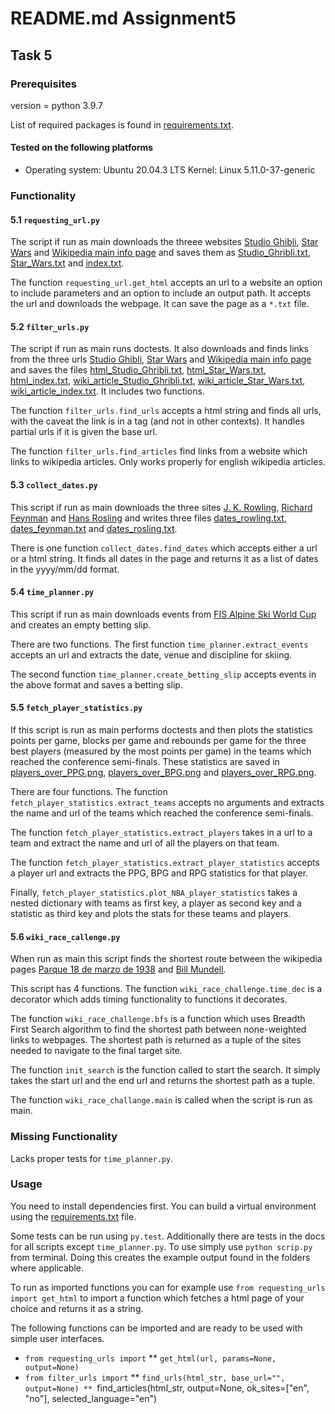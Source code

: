 # README.md Assignment5

## Task 5

### Prerequisites

version = python 3.9.7

List of required packages is found in [requirements.txt](./requirements.txt).

#### Tested on the following platforms
* Operating system: Ubuntu 20.04.3 LTS
  	    Kernel: Linux 5.11.0-37-generic

### Functionality

#### 5.1 `requesting_url.py`

The script if run as main downloads the threee websites [Studio Ghibli](https://en.wikipedia.org/wiki/Studio_Ghibli), [Star Wars](https://en.wikipedia.org/wiki/Star_Wars) and [Wikipedia main info page](https://en.wikipedia.org/w/index.php?title=Main_Page&action=info) and saves them as [Studio_Ghribli.txt](./requesting_urls/Studio_Ghribli.txt), [Star_Wars.txt](./requesting_urls/Studio_Ghribli.txt) and [index.txt](./requesting_urls/index.txt).


The function `requesting_url.get_html` accepts an url to a website an option to include parameters and an option to include an output path. It accepts the url and downloads the webpage. It can save the page as a `*.txt` file.

#### 5.2 `filter_urls.py`

The script if run as main runs doctests. It also downloads and finds links from the three urls
[Studio Ghibli](https://en.wikipedia.org/wiki/Studio_Ghibli), [Star Wars](https://en.wikipedia.org/wiki/Star_Wars) and [Wikipedia main info page](https://en.wikipedia.org/w/index.php?title=Main_Page&action=info) and saves the files [html_Studio_Ghribli.txt](./requesting_urls/html_Studio_Ghribli.txt), [html_Star_Wars.txt](./requesting_urls/html_Studio_Ghribli.txt), [html_index.txt](./requesting_urls/html_index.txt), [wiki_article_Studio_Ghribli.txt](./requesting_urls/wiki_article_Studio_Ghribli.txt), [wiki_article_Star_Wars.txt](./requesting_urls/wiki_article_Studio_Ghribli.txt), [wiki_article_index.txt](./requesting_urls/wiki_article_index.txt). It includes two functions.

The function `filter_urls.find_urls` accepts a html string and finds all urls, with the caveat the link is in a tag (and not in other contexts). It handles partial urls if it is given the base url.

The function `filter_urls.find_articles` find links from a website which links to wikipedia articles. Only works properly for english wikipedia articles.

#### 5.3 `collect_dates.py`

This script if run as main downloads the three sites [J. K. Rowling](https://en.wikipedia.org/wiki/J._K._Rowling), [Richard Feynman](https://en.wikipedia.org/wiki/Richard_Feynman) and [Hans Rosling](https://en.wikipedia.org/wiki/Hans_Rosling) and writes three files [dates_rowling.txt](./requesting_urls/dates_rowling.txt), [dates_feynman.txt](./requesting_urls/dates_feynman.txt) and [dates_rosling.txt](./requesting_urls/dates_rosling.txt).

There is one function `collect_dates.find_dates` which accepts either a url or a html string. It finds all dates in the page and returns it as a list of dates in the yyyy/mm/dd format.

#### 5.4 `time_planner.py`

This script if run as main downloads events from [FIS Alpine Ski World Cup](https://en.wikipedia.org/wiki/2021%E2%80%9322_FIS_Alpine_Ski_World_Cup) and creates an empty betting slip.

There are two functions. The first function `time_planner.extract_events` accepts an url and extracts the date, venue and discipline for skiing.

The second function `time_planner.create_betting_slip` accepts events in the above format and saves a betting slip.

#### 5.5 `fetch_player_statistics.py`

If this script is run as main performs doctests and then plots the statistics points per game, blocks per game and rebounds per game for the three best players (measured by the most points per game) in the teams which reached the conference semi-finals. These statistics are saved in [players_over_PPG.png](./NBA_player_statistics/players_over_PPG.png), [players_over_BPG.png](./NBA_player_statistics/players_over_BPG.png) and [players_over_RPG.png](./NBA_player_statistics/players_over_RPG.png).

There are four functions. The function `fetch_player_statistics.extract_teams` accepts no arguments and extracts the name and url of the teams which reached the conference semi-finals.

The function `fetch_player_statistics.extract_players` takes in a url to a team and extract the name and url of all the players on that team.

The function `fetch_player_statistics.extract_player_statistics` accepts a player url and extracts the PPG, BPG and RPG statistics for that player.

Finally, `fetch_player_statistics.plot_NBA_player_statistics` takes a nested dictionary with teams as first key, a player as second key and a statistic as third key and plots the stats for these teams and players.

#### 5.6 `wiki_race_callenge.py`

When run as main this script finds the shortest route between the wikipedia pages [Parque 18 de marzo de 1938](https://en.wikipedia.org/wiki/Parque_18_de_marzo_de_1938) and [Bill Mundell](https://en.wikipedia.org/wiki/Bill_Mundell).

This script has 4 functions. The function `wiki_race_challenge.time_dec` is a decorator which adds timing functionality to functions it decorates.

The function `wiki_race_challenge.bfs` is a function which uses Breadth First Search algorithm to find the shortest path between none-weighted links to webpages. The shortest path is returned as a tuple of the sites needed to navigate to the final target site.

The function `init_search` is the function called to start the search. It simply takes the start url and the end url and returns the shortest path as a tuple.

The function `wiki_race_challange.main` is called when the script is run as main.

### Missing Functionality

Lacks proper tests for `time_planner.py`.

### Usage

You need to install dependencies first. You can build a virtual environment using the [requirements.txt](requirements.txt) file.

Some tests can be run using `py.test`. Additionally there are tests in the docs for all scripts except `time_planner.py`. To use simply use `python scrip.py` from terminal. Doing this creates the example output found in the folders where applicable.

To run as imported functions you can for example use `from requesting_urls import get_html` to import a function which fetches a html page of your choice and returns it as a string.

The following functions can be imported and are ready to be used with simple user interfaces.
* `from requesting_urls import`
** `get_html(url, params=None, output=None)`
* `from filter_urls import`
** `find_urls(html_str, base_url="", output=None)
** `find_articles(html_str, output=None, ok_sites=["en", "no"], selected_language="en")